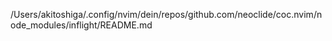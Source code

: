 /Users/akitoshiga/.config/nvim/dein/repos/github.com/neoclide/coc.nvim/node_modules/inflight/README.md